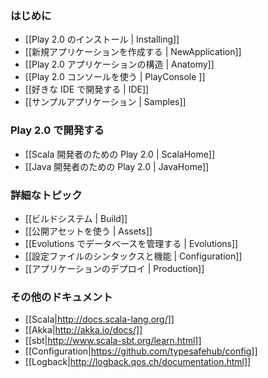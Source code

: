 <!--
### Getting started
-->
### はじめに

<!--
- [[Installing Play 2.0 | Installing]]
- [[Creating a new application | NewApplication]]
- [[Anatomy of a Play 2.0 application | Anatomy]]
- [[Using the Play 2.0 console | PlayConsole ]]
- [[Setting-up your preferred IDE | IDE]]
- [[Sample applications | Samples]]
-->
- [[Play 2.0 のインストール | Installing]]
- [[新規アプリケーションを作成する | NewApplication]]
- [[Play 2.0 アプリケーションの構造 | Anatomy]]
- [[Play 2.0 コンソールを使う | PlayConsole ]]
- [[好きな IDE で開発する | IDE]]
- [[サンプルアプリケーション | Samples]]


<!--
### Working with Play 2.0
-->
### Play 2.0 で開発する

<!--
- [[Play 2.0 for Scala developers | ScalaHome]]
- [[Play 2.0 for Java developers | JavaHome]]
-->
- [[Scala 開発者のための Play 2.0 | ScalaHome]]
- [[Java 開発者のための Play 2.0 | JavaHome]]

<!--
### Detailed topics
-->
### 詳細なトピック

<!--
- [[The Build system | Build]]
- [[Working with public assets | Assets]]
- [[Managing database evolutions | Evolutions]]
- [[Configuration file syntax and features | Configuration]]
- [[Deploying your application | Production]]
-->
- [[ビルドシステム | Build]]
- [[公開アセットを使う | Assets]]
- [[Evolutions でデータベースを管理する | Evolutions]]
- [[設定ファイルのシンタックスと機能 | Configuration]]
- [[アプリケーションのデプロイ | Production]]

<!--
### Additional documentation
-->
### その他のドキュメント

<!--
- [[Scala|http://docs.scala-lang.org/]]
- [[Akka|http://akka.io/docs/]]
- [[sbt|http://www.scala-sbt.org/learn.html]]
- [[Configuration|https://github.com/typesafehub/config]]
- [[Logback|http://logback.qos.ch/documentation.html]]
-->
- [[Scala|http://docs.scala-lang.org/]]
- [[Akka|http://akka.io/docs/]]
- [[sbt|http://www.scala-sbt.org/learn.html]]
- [[Configuration|https://github.com/typesafehub/config]]
- [[Logback|http://logback.qos.ch/documentation.html]]